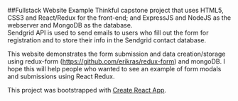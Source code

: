 ##Fullstack Website Example
Thinkful capstone project that uses HTML5, CSS3 and React/Redux for the front-end; and ExpressJS and NodeJS as the webserver and MongoDB as the database.<br>
Sendgrid API is used to send emails to users who fill out the form for registration and to store their info in the Sendgrid contact database.<br>

This website demonstrates the form submission and data creation/storage using redux-form (https://github.com/erikras/redux-form) and mongoDB. I hope this will help people who wanted to see an example of form modals and submissions using React Redux.

This project was bootstrapped with [Create React App](https://github.com/facebookincubator/create-react-app).
